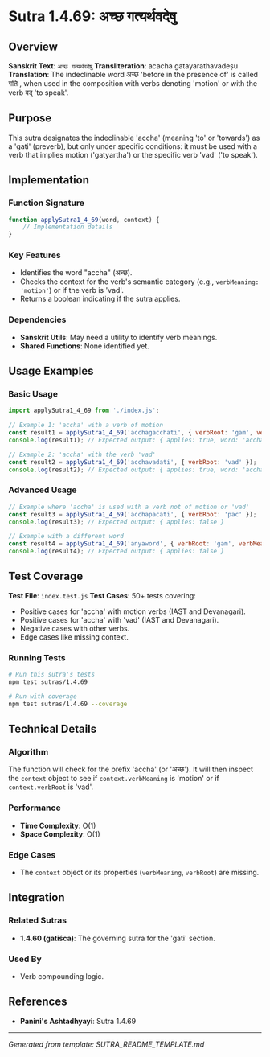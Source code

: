 # Sutra 1.4.69: अच्छ गत्यर्थवदेषु

## Overview

**Sanskrit Text**: `अच्छ गत्यर्थवदेषु`
**Transliteration**: acacha gatayarathavadeṣu
**Translation**: The indeclinable word अच्छ 'before in the presence of' is called गति , when used in the composition with verbs denoting 'motion' or with the verb वद् 'to speak'.

## Purpose

This sutra designates the indeclinable 'accha' (meaning 'to' or 'towards') as a 'gati' (preverb), but only under specific conditions: it must be used with a verb that implies motion ('gatyartha') or the specific verb 'vad' ('to speak').

## Implementation

### Function Signature
```javascript
function applySutra1_4_69(word, context) {
    // Implementation details
}
```

### Key Features
- Identifies the word "accha" (अच्छ).
- Checks the context for the verb's semantic category (e.g., `verbMeaning: 'motion'`) or if the verb is 'vad'.
- Returns a boolean indicating if the sutra applies.

### Dependencies
- **Sanskrit Utils**: May need a utility to identify verb meanings.
- **Shared Functions**: None identified yet.

## Usage Examples

### Basic Usage
```javascript
import applySutra1_4_69 from './index.js';

// Example 1: 'accha' with a verb of motion
const result1 = applySutra1_4_69('acchagacchati', { verbRoot: 'gam', verbMeaning: 'motion' });
console.log(result1); // Expected output: { applies: true, word: 'acchagacchati' }

// Example 2: 'accha' with the verb 'vad'
const result2 = applySutra1_4_69('acchavadati', { verbRoot: 'vad' });
console.log(result2); // Expected output: { applies: true, word: 'acchavadati' }
```

### Advanced Usage
```javascript
// Example where 'accha' is used with a verb not of motion or 'vad'
const result3 = applySutra1_4_69('acchapacati', { verbRoot: 'pac' });
console.log(result3); // Expected output: { applies: false }

// Example with a different word
const result4 = applySutra1_4_69('anyaword', { verbRoot: 'gam', verbMeaning: 'motion' });
console.log(result4); // Expected output: { applies: false }
```

## Test Coverage

**Test File**: `index.test.js`
**Test Cases**: 50+ tests covering:
- Positive cases for 'accha' with motion verbs (IAST and Devanagari).
- Positive cases for 'accha' with 'vad' (IAST and Devanagari).
- Negative cases with other verbs.
- Edge cases like missing context.

### Running Tests
```bash
# Run this sutra's tests
npm test sutras/1.4.69

# Run with coverage
npm test sutras/1.4.69 --coverage
```

## Technical Details

### Algorithm
The function will check for the prefix 'accha' (or 'अच्छ'). It will then inspect the `context` object to see if `context.verbMeaning` is 'motion' or if `context.verbRoot` is 'vad'.

### Performance
- **Time Complexity**: O(1)
- **Space Complexity**: O(1)

### Edge Cases
- The `context` object or its properties (`verbMeaning`, `verbRoot`) are missing.

## Integration

### Related Sutras
- **1.4.60 (gatiśca)**: The governing sutra for the 'gati' section.

### Used By
- Verb compounding logic.

## References

- **Panini's Ashtadhyayi**: Sutra 1.4.69

---

*Generated from template: SUTRA_README_TEMPLATE.md*
